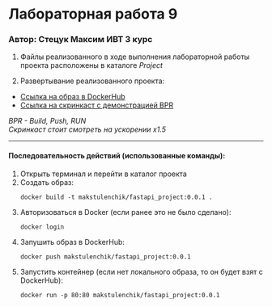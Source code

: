 # Лабораторная работа 9

### Автор: Стецук Максим ИВТ 3 курс

1. Файлы реализованного в ходе выполнения лабораторной работы проекта расположены в каталоге _Project_

2. Развертывание реализованного проекта:

- [Ссылка на образ в DockerHub](https://hub.docker.com/r/makstulenchik/fastapi_project)
- [Ссылка на скринкаст с демонстрацией BPR](https://disk.yandex.ru/i/MNCAv3CNTD6FCQ)

_BPR - Build, Push, RUN_  
_Скринкаст стоит смотреть на ускорении x1.5_

---

#### Последовательность действий (использованные команды):

1. Открыть терминал и перейти в каталог проекта
2. Создать образ:
   ```Shell
   docker build -t makstulenchik/fastapi_project:0.0.1 .
   ```
3. Авторизоваться в Docker (eсли ранее это не было сделано):
   ```Shell
   docker login
   ```
4. Запушить образ в DockerHub:
   ```Shell
   docker push makstulenchik/fastapi_project:0.0.1
   ```
5. Запустить контейнер (если нет локального образа, то он будет взят с DockerHub):
   ```Shell
   docker run -p 80:80 makstulenchik/fastapi_project:0.0.1
   ```
